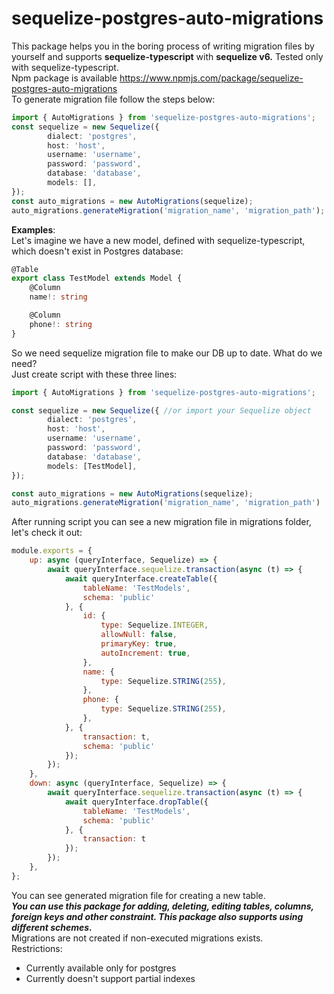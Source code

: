 # sequelize-postgres-auto-migrations
This package helps you in the boring process of writing migration files by yourself and supports **sequelize-typescript** with **sequelize v6.** Tested only with sequelize-typescript.  
Npm package is available https://www.npmjs.com/package/sequelize-postgres-auto-migrations  
To generate migration file follow the steps below:
```ts
import { AutoMigrations } from 'sequelize-postgres-auto-migrations';
const sequelize = new Sequelize({
        dialect: 'postgres',
        host: 'host',
        username: 'username',
        password: 'password',
        database: 'database',
        models: [],
});
const auto_migrations = new AutoMigrations(sequelize);  
auto_migrations.generateMigration('migration_name', 'migration_path');
```
**Examples**:  
Let's imagine we have a new model, defined with sequelize-typescript, which doesn't exist in Postgres database:  
```ts
@Table
export class TestModel extends Model {
    @Column
    name!: string

    @Column
    phone!: string
}
```  
So we need sequelize migration file to make our DB up to date. What do we need?  
Just create script with these three lines:
```ts
import { AutoMigrations } from 'sequelize-postgres-auto-migrations';

const sequelize = new Sequelize({ //or import your Sequelize object
        dialect: 'postgres',
        host: 'host',
        username: 'username',
        password: 'password',
        database: 'database',
        models: [TestModel],
});

const auto_migrations = new AutoMigrations(sequelize);  
auto_migrations.generateMigration('migration_name', 'migration_path')
```  
After running script you can see a new migration file in migrations folder, let's check it out:  
```js
module.exports = {
    up: async (queryInterface, Sequelize) => {
        await queryInterface.sequelize.transaction(async (t) => {
            await queryInterface.createTable({
                tableName: 'TestModels',
                schema: 'public'
            }, {
                id: {
                    type: Sequelize.INTEGER,
                    allowNull: false,
                    primaryKey: true,
                    autoIncrement: true,
                },
                name: {
                    type: Sequelize.STRING(255),
                },
                phone: {
                    type: Sequelize.STRING(255),
                },
            }, {
                transaction: t,
                schema: 'public'
            });
        });
    },
    down: async (queryInterface, Sequelize) => {
        await queryInterface.sequelize.transaction(async (t) => {
            await queryInterface.dropTable({
                tableName: 'TestModels',
                schema: 'public'
            }, {
                transaction: t
            });
        });
    },
};
```  
You can see generated migration file for creating a new table.  
***You can use this package for adding, deleting, editing tables, columns, foreign keys and other constraint. This package also supports using different schemes.***  
Migrations are not created if non-executed migrations exists.  
Restrictions:  
* Currently available only for postgres
* Currently doesn't support partial indexes